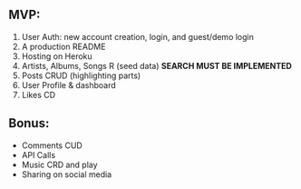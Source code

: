 ## MVP:
1. User Auth: new account creation, login, and guest/demo login
2. A production README
3. Hosting on Heroku
4. Artists, Albums, Songs R (seed data) **SEARCH MUST BE IMPLEMENTED**
5. Posts CRUD (highlighting parts)
6. User Profile & dashboard
7. Likes CD

## Bonus:
+ Comments CUD
+ API Calls
+ Music CRD and play
+ Sharing on social media
